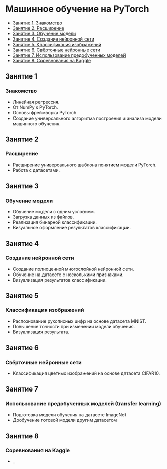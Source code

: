 # Машинное обучение на PyTorch

- [Занятие 1. Знакомство](#Занятие-1)
- [Занятие 2. Расширение](#Занятие-2)
- [Занятие 3. Обучение модели](#Занятие-3)
- [Занятие 4. Создание нейронной сети](#Занятие-4)
- [Занятие 5. Классификация изображений](#Занятие-5)
- [Занятие 6. Свёрточные нейронные сети](#Занятие-6)
- [Занятие 7. Использование предобученных моделей](#Занятие-7)
- [Занятие 8. Соревнования на Kaggle](#Занятие-8)

## Занятие 1
### Знакомство
- Линейная регрессия.
- От NumPy к PyTorch.
- Основы фреймворка PyTorch.
- Создание универсального алгоритма построения и анализа модели машинного обучения.

## Занятие 2
### Расширение
- Расширение универсального шаблона понятием модели PyTorch.
- Работа с датасетами.

## Занятие 3
### Обучение модели
- Обучение модели с одним условием.
- Загрузка данных из файлов.
- Реализация бинарной классификации.
- Визуальное оформление результатов классификации.

## Занятие 4
### Создание нейронной сети
- Создание полноценной многослойной нейронной сети.
- Обучение на датасете с несколькими признаками.
- Визуализация результатов классификации.

## Занятие 5
### Классификация изображений
- Распознование рукописных цифр на основе датасета MNIST.
- Повышение точности при изменении модели обучения.
- Визуализация результата.

## Занятие 6
### Свёрточные нейронные сети
- Классификация цветных изображений на основе датасета CIFAR10.

## Занятие 7
### Использование предобученных моделей (transfer learning)
- Подготовка модели обучения на датасете ImageNet
- Дообучение готовой модели другим датасетом

## Занятие 8
### Соревнования на Kaggle
- _
